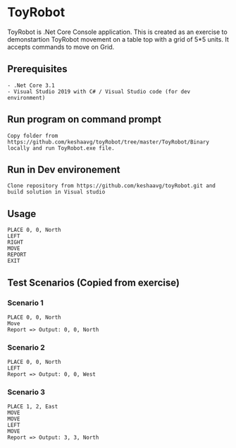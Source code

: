 # ToyRobot

ToyRobot is .Net Core Console application. This is created as an exercise to demonstartion ToyRobot movement 
on a table top with a grid of 5*5 units. It accepts commands to move on Grid.

## Prerequisites
	- .Net Core 3.1
	- Visual Studio 2019 with C# / Visual Studio code (for dev environment)

## Run program on command prompt
	
	Copy folder from https://github.com/keshaavg/toyRobot/tree/master/ToyRobot/Binary locally and run ToyRobot.exe file.

## Run in Dev environement

	Clone repository from https://github.com/keshaavg/toyRobot.git and build solution in Visual studio

## Usage

```
PLACE 0, 0, North 
LEFT
RIGHT
MOVE
REPORT
EXIT
```

## Test Scenarios (Copied from exercise) 

### Scenario 1
```
PLACE 0, 0, North
Move 
Report => Output: 0, 0, North
```

### Scenario 2
```
PLACE 0, 0, North
LEFT 
Report => Output: 0, 0, West
```

### Scenario 3
```
PLACE 1, 2, East
MOVE
MOVE
LEFT
MOVE
Report => Output: 3, 3, North
```
